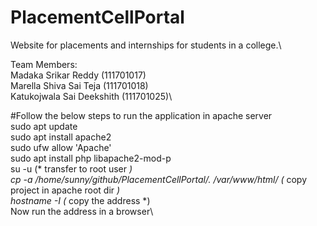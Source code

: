 # PlacementCellPortal
Website for placements and internships for students in a college.\

Team Members:\
Madaka Srikar Reddy (111701017)\
Marella Shiva Sai Teja (111701018)\
Katukojwala Sai Deekshith (111701025)\\

#Follow the below steps to run the application in apache server\
sudo apt update\
sudo apt install apache2\
sudo ufw allow 'Apache'\
sudo apt install php libapache2-mod-p\
su -u  (* transfer to root user *)\
cp -a /home/sunny/github/PlacementCellPortal/. /var/www/html/ (* copy project in apache root dir *)\
hostname -I (* copy the address *)\
Now run the address in a browser\
